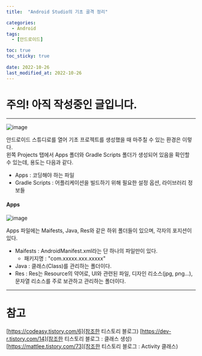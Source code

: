 ```yaml
---
title:  "Android Studio의 기초 골격 정리"

categories:
  - Android
tags:
  - [안드로이드]

toc: true
toc_sticky: true
 
date: 2022-10-26
last_modified_at: 2022-10-26
---
```


<h1>주의! 아직 작성중인 글입니다.</h1>

---

![image](https://user-images.githubusercontent.com/96360829/197949698-fe52461b-84be-4bd4-bbdd-76c867a976a6.png)

안드로이드 스튜디로를 열어 기초 프로젝트를 생성했을 때 마주칠 수 있는 환경은 이렇다.  
왼쪽 Projects 탭에서 Apps 폴더와 Gradle Scripts 폴더가 생성되어 있음을 확인할 수 있는데, 용도는 다음과 같다.  

- Apps : 코딩해야 하는 파일
- Gradle Scripts : 어플리케이션을 빌드하기 위해 필요한 설정 옵션, 라이브러리 정보들  

<h4>Apps</h4>

![image](https://user-images.githubusercontent.com/96360829/197950917-86d78960-6620-499c-9764-a8922aa2bcff.png)

Apps 파일에는 Maifests, Java, Res와 같은 하위 폴더들이 있으며, 각자의 포지션이 있다.  

- Maifests : AndroidManifest.xml라는 단 하나의 파일만이 있다.
  - 패키지명 : "com.xxxxx.xxx.xxxxx"  
- Java : 클래스(Class)를 관리하는 폴더이다.
- Res : Res는 Resource의 약어로, UI와 관련된 파일, 디자인 리소스(jpg, png...), 문자열 리소스를 주로 보관하고 관리하는 폴더이다.  

---
<h1>참고</h1>

[https://codeasy.tistory.com/6](참조한 티스토리 블로그)
[https://dev-r.tistory.com/14](참조한 티스토리 블로그 : 클래스 생성)
[https://mattlee.tistory.com/73](참조한 티스토리 블로그 : Activity 클래스)